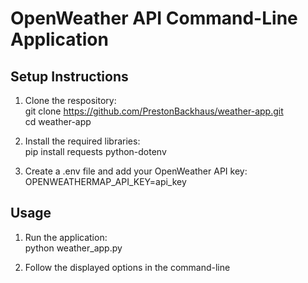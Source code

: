 # OpenWeather API Command-Line Application

## Setup Instructions
1. Clone the respository:  
git clone https://github.com/PrestonBackhaus/weather-app.git  
cd weather-app

2. Install the required libraries:  
pip install requests python-dotenv

3. Create a .env file and add your OpenWeather API key:  
OPENWEATHERMAP_API_KEY=api_key

## Usage
1. Run the application:  
python weather_app.py

2. Follow the displayed options in the command-line
